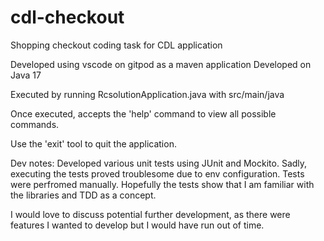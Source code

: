 # cdl-checkout
Shopping checkout coding task for CDL application

Developed using vscode on gitpod as a maven application
Developed on Java 17

Executed by running RcsolutionApplication.java with src/main/java

Once executed, accepts the 'help' command to view all possible commands.

Use the 'exit' tool to quit the application.

Dev notes:
Developed various unit tests using JUnit and Mockito. Sadly, executing the tests proved troublesome due to env configuration. Tests were perfromed manually.
Hopefully the tests show that I am familiar with the libraries and TDD as a concept.

I would love to discuss potential further development, as there were features I wanted to develop but I would have run out of time.